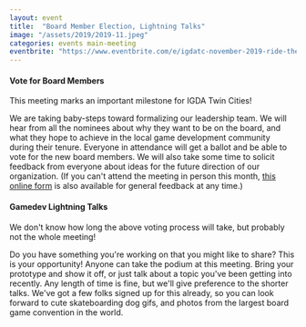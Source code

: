 ```yaml
---
layout: event
title:  "Board Member Election, Lightning Talks"
image: "/assets/2019/2019-11.jpeg"
categories: events main-meeting
eventbrite: "https://www.eventbrite.com/e/igdatc-november-2019-ride-the-lighting-talks-tickets-80308929169"
---
```


#### Vote for Board Members
This meeting marks an important milestone for IGDA Twin Cities!

We are taking baby-steps toward formalizing our leadership team. We will hear from all the nominees about why they want to be on the board, and what they hope to achieve in the local game development community during their tenure. Everyone in attendance will get a ballot and be able to vote for the new board members. We will also take some time to solicit feedback from everyone about ideas for the future direction of our organization. (If you can't attend the meeting in person this month, [this online form](https://forms.gle/w2VCQ5yqxAcFyjKH7) is also available for general feedback at any time.)

#### Gamedev Lightning Talks
We don't know how long the above voting process will take, but probably not the whole meeting!

Do you have something you're working on that you might like to share? This is your opportunity! Anyone can take the podium at this meeting. Bring your prototype and show it off, or just talk about a topic you've been getting into recently. Any length of time is fine, but we'll give preference to the shorter talks. We've got a few folks signed up for this already, so you can look forward to cute skateboarding dog gifs, and photos from the largest board game convention in the world.
